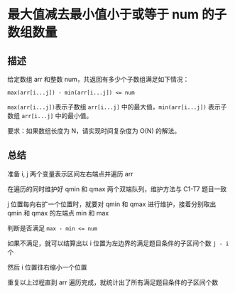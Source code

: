# 最大值减去最小值小于或等于 num 的子数组数量




## 描述

给定数组 arr 和整数 num，共返回有多少个子数组满足如下情况：

`max(arr[i...j]) - min(arr[i...j]) <= num`

`max(arr[i...j])`表示子数组 `arr[i...j]` 中的最大值，`min(arr[i...j])` 表示子数组 `arr[i...j]` 中的最小值。



要求：如果数组长度为 N，请实现时间复杂度为 O(N) 的解法。



## 总结

准备 i, j 两个变量表示区间左右端点并遍历 arr

在遍历的同时维护好 qmin 和 qmax 两个双端队列，维护方法与 C1-T7 题目一致

j 位置每向右扩一个位置时，就要对 qmin 和 qmax 进行维护，接着分别取出 qmin 和 qmax 的左端点 min 和 max

判断是否满足 `max - min <= num`

如果不满足，就可以结算出以 i 位置为左边界的满足题目条件的子区间个数 `j - i` 个

然后 i 位置往右缩小一个位置

重复以上过程直到 arr 遍历完成，就统计出了所有满足题目条件的子区间个数